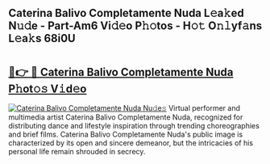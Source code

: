 ## Caterina Balivo Completamente Nuda L𝚎a𝚔ed N𝚞𝚍e - Part-Am6 Vi𝚍𝚎o P𝚑𝚘tos - H𝚘𝚝 O𝚗𝚕yf𝚊ns L𝚎a𝚔s 68i0U

# <h2><a href="http://kf5y8w.oniu.top/?m=Caterina+Balivo+Completamente+Nuda">🔗👉 🔴 Caterina Balivo Completamente Nuda P𝚑ot𝚘𝚜 V𝚒d𝚎o</a></h2>

[![Caterina Balivo Completamente Nuda Nu𝚍e𝚜](https://i.imgur.com/0qMVB7G.gif)](http://kf5y8w.oniu.top/?m=Caterina+Balivo+Completamente+Nuda)
Virtual performer and multimedia artist Caterina Balivo Completamente Nuda, recognized for distributing dance and lifestyle inspiration through trending choreographies and brief films. Caterina Balivo Completamente Nuda's public image is characterized by its open and sincere demeanor, but the intricacies of his personal life remain shrouded in secrecy.  
